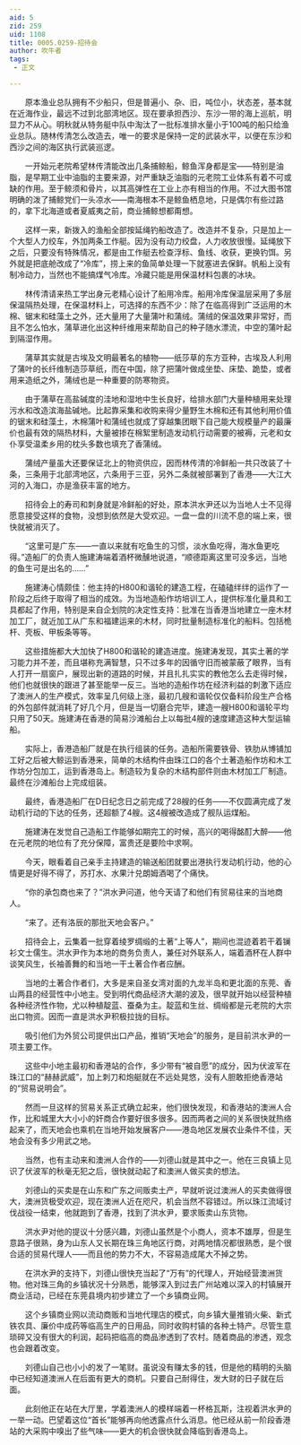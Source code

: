 ```yaml
---
aid: 5
zid: 259
uid: 1108
title: 0005.0259-招待会
author: 吹牛者
tags: 
 - 正文

---
```




　　原本渔业总队拥有不少船只，但是普遍小、杂、旧，吨位小，状态差，基本就在近海作业，最远不过到北部湾地区。现在要承担西沙、东沙一带的海上巡航，明显力不从心。明秋就从特务艇中队中淘汰了一批标准排水量小于100吨的船只给渔业总队。随林传清怎么改造去，唯一的要求是保持一定的武装水平，以便在东沙和西沙之间的海区执行武装巡逻。

　　一开始元老院希望林传清能改出几条捕鲸船，鲸鱼浑身都是宝——特别是油脂，是早期工业中油脂的主要来源，对严重缺乏油脂的元老院工业体系有着不可或缺的作用。至于鲸须和骨片，以其高弹性在工业上亦有相当的作用。不过大图书馆明确的泼了捕鲸党们一头凉水——南海根本不是鲸鱼栖息地，只是偶尔有些过路的，拿下北海道或者夏威夷之前，商业捕鲸想都甭想。

　　这样一来，新拨入的渔船全部按延绳钓船改造了。改造并不复杂，只是加上一个大型人力绞车，外加两条工作艇。因为没有动力绞盘，人力收放很慢。延绳放下之后，只要没有特殊情况，都是由工作艇去检查浮标、鱼线、收获，更换钓饵。另外就是把底舱改成了“冷库”，捞上来的鱼简单处理一下就塞进去保鲜。帆船上没有制冷动力，当然也不能搞煤气冷库。冷藏只能是用保温材料包裹的冰块。

　　林传清请来热工学出身元老精心设计了船用冷库。船用冷库保温层采用了多层保温隔热处理，在保温材料上，可选择的东西不少：除了在临高得到广泛运用的木棉、锯末和硅藻土之外，还大量用了大量蒲叶和蒲绒。蒲绒的保温效果非常好，而且不怎么怕水，蒲草进化出这种纤维用来帮助自己的种子随水漂流，中空的蒲叶起到隔湿作用。

　　蒲草其实就是古埃及文明最著名的植物——纸莎草的东方亚种，古埃及人利用了蒲叶的长纤维制造莎草纸，而在中国，除了把蒲叶做成坐垫、床垫、跪垫，或者用来造纸之外，蒲绒也是一种重要的防寒物资。

　　由于蒲草在高盐碱度的洼地和湿地中生长良好，给排水部门大量种植用来处理污水和改造滨海盐碱地。比起靠采集和收购来得少量野生木棉和还有其他利用价值的锯末和硅藻土，木棉蒲叶和蒲绒也就成了穿越集团眼下自己能大规模量产的最廉价也最有效的隔热材料，大量被掺在棉絮里制造发动机行动需要的被褥，元老和女仆享受温柔乡用的枕头多数也填充了香蒲绒。

　　蒲绒产量虽大还要保证北上的物资供应，因而林传清的冷鲜船一共只改装了十条，三条用于北部湾地区，六条用于三亚，另外二条就被部署到了香港——大江大河的入海口，亦是渔获丰富的地方。

　　招待会上的寿司和刺身就是冷鲜船的好处，原本洪水尹还以为当地人士不见得愿意接受这样的食物，没想到依然是大受欢迎。一盘一盘的川流不息的端上来，很快就被消灭了。

　　“这里可是广东——一直以来就有吃鱼生的习惯，淡水鱼吃得，海水鱼更吃得。”造船厂的负责人施建涛端着酒杯微醺地说道，“顺德距离这里可没多远，当地的鱼生可是出名的……”

　　施建涛心情颇佳：他主持的H800和谐轮的建造工程，在磕磕绊绊的运作了一阶段之后终于取得了相当的成效。为当地造船作坊培训工人，提供标准化量具和工具都起了作用，特别是来自企划院的决定性支持：批准在当香港当地建立一座木材加工厂，就近加工从广东和福建运来的木材，同时批量制造标准化的船料。包括桅杆、壳板、甲板条等等。

　　这些措施都大大加快了H800和谐轮的建造进度。施建涛发现，其实土著的学习能力并不差，而且堪称充满智慧，只不过多年的因循守旧而被蒙蔽了眼界，当有人打开一扇窗户，展现出新的道路的时候，并且扎扎实实的教他怎么去走得时候，他们也就很快的跟进了甚至能举一反三。当地的造船作坊在经济利益的刺激下适应了澳洲人的生产模式，效率呈几何级上涨，最初几艘和谐轮仅仅备料阶段生产合格的外包部件就消耗了好几个月，但是当一切磨合完毕，建造一艘H800和谐轮平均只用了50天。施建涛在香港的简易沙滩船台上以每批4艘的速度建造这种大型运输船。

　　实际上，香港造船厂就是在执行组装的任务。造船所需要铁骨、铁肋从博铺加工好之后被大鲸运到香港来，简单的木结构件由珠江口的各个土著造船作坊和木工作坊分包加工，运到香港岛上。制造较为复杂的木结构部件则由木材加工厂制造。最终在沙滩船台上完成组装。

　　最终，香港造船厂在D日纪念日之前完成了28艘的任务——不仅圆满完成了发动机行动的下达的任务，还超额了4艘。这4艘被改造成了舰队运煤船。

　　施建涛在发觉自己造船工作能够如期完工的时候，高兴的喝得酩酊大醉——他在元老院的地位有了充分保障，富贵还是要险中求啊。

　　今天，眼看着自己亲手主持建造的输送船团就要出港执行发动机行动，他的心情更是好得不得了，苏打水、水果汁兑朗姆酒喝了个痛快。

　　“你的承包商也来了？”洪水尹问道，他今天请了和他们有贸易往来的当地商人。

　　“来了。还有洛辰的那批天地会客户。”

　　招待会上，云集着一批穿着绫罗绸缎的土著“上等人”，期间也混迹着若干着镧衫文士儒生。洪水尹作为本地的商务负责人，兼任对外联系人，端着酒杯在人群中谈笑风生，长袖善舞的和当地一干土著合作者应酬。

　　当地的土著合作者们，大多是来自圣女湾对面的九龙半岛和更北面的东莞、香山两县的经营性中小地主。受到明代商品经济大潮的波及，很早就开始以经营种植各种经济性作物，尤以种植靛蓝、蚕桑为主。靛蓝和生丝、绸缎都是元老院的大宗出口物资。因而一直是洪水尹积极拉拢的目标。

　　吸引他们为外贸公司提供出口产品，推销“天地会”的服务，是目前洪水尹的一项主要工作。

　　这些中小地主最初和香港站的合作，多少带有“被自愿”的成分，因为伏波军在珠江口的“赫赫武威”，加上刺刀和炮艇就在不远处晃悠，没有人胆敢拒绝香港站的“贸易说明会”。

　　然而一旦这样的贸易关系正式确立起来，他们很快发现，和香港站的澳洲人合作，比和城里大大小小的奸商合作要好很多很多。因而两者之间的关系很快就热络起来了，而天地会也乘机在当地开始发展客户——港岛地区发展农业条件不佳，天地会没有多少用武之地。

　　当然，也有主动来和澳洲人合作的——刘德山就是其中之一。他在三良镇上见识了伏波军的秋毫无犯之后，很快就动起了和澳洲人做买卖的想法。

　　刘德山的买卖是在山东和广东之间贩卖土产，早就听说过澳洲人的买卖做得很大，澳洲货极受欢迎，现在澳洲人近在咫尺，机会当然不容错过。所以珠江流域讨伐战役一结束，他就跑到了香港，找到了洪水尹，要求贩卖山东货物。

　　洪水尹对他的提议十分感兴趣，刘德山虽然是个小商人，资本不雄厚，但是生意路子很熟，身为山东人又长期在珠三角地区行商，对两地情况都很熟悉，是个很合适的贸易代理人——而且他的势力不大，不容易造成尾大不掉之势。

　　在洪水尹的支持下，刘德山很快充当起了“万有”的代理人，开始经营澳洲货物。他对珠三角的乡镇状况十分熟悉，能够深入到过去广州站难以深入的村镇展开商业活动，已经在东莞县境内初步建立了一个乡镇商业网。

　　这个乡镇商业网以流动商贩和当地代理店的模式，向乡镇大量推销火柴、新式铁农具、廉价中成药等临高生产的日用品，同时收购村镇的各种土特产。尽管生意琐碎又没有很大的利润，起码把临高的商品渗透到了农村。随着商品的渗透，观念也会跟着改变。

　　刘德山自己也小小的发了一笔财。虽说没有赚太多的钱，但是他的精明的头脑中已经知道澳洲人在后面有更大的商机。只要自己耐得住，发大财的日子就在后面。

　　此刻他正在站在大厅里，学着澳洲人的模样端着一杯格瓦斯，注视着洪水尹的一举一动。巴望着这位“首长”能够再向他透露点什么消息。他已经从前一阶段香港站的大采购中嗅出了些气味——更大的机会很快就会降临到香港岛上。


